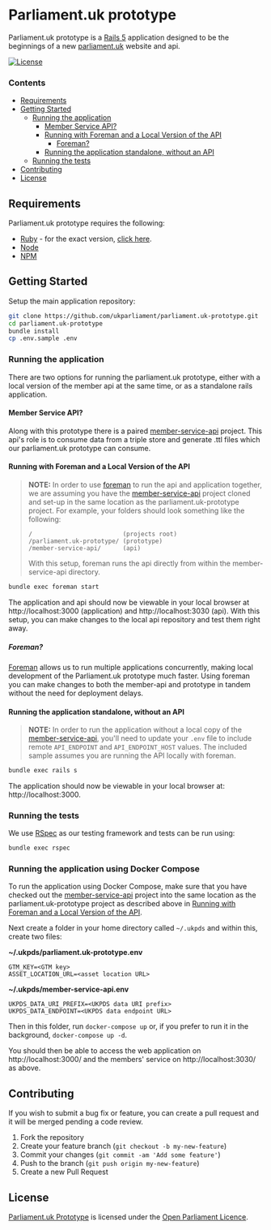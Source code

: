 # Parliament.uk prototype
Parliament.uk prototype is a [Rails 5][rails] application designed to be the beginnings of a new [parliament.uk][parliament] website and api.

[![License][shield-license]][info-license]

### Contents
<!-- START doctoc generated TOC please keep comment here to allow auto update -->
<!-- DON'T EDIT THIS SECTION, INSTEAD RE-RUN doctoc TO UPDATE -->

- [Requirements](#requirements)
- [Getting Started](#getting-started)
  - [Running the application](#running-the-application)
    - [Member Service API?](#member-service-api)
    - [Running with Foreman and a Local Version of the API](#running-with-foreman-and-a-local-version-of-the-api)
      - [Foreman?](#foreman)
    - [Running the application standalone, without an API](#running-the-application-standalone-without-an-api)
  - [Running the tests](#running-the-tests)
- [Contributing](#contributing)
- [License](#license)

<!-- END doctoc generated TOC please keep comment here to allow auto update -->

## Requirements
Parliament.uk prototype requires the following:
* [Ruby][ruby] - for the exact version, [click here][ruby-version].
* [Node][node]
* [NPM][npm]

## Getting Started
Setup the main application repository:
```bash
git clone https://github.com/ukparliament/parliament.uk-prototype.git
cd parliament.uk-prototype
bundle install
cp .env.sample .env
```

### Running the application
There are two options for running the parliament.uk prototype, either with a local version of the member api at the same time, or as a standalone rails application.

#### Member Service API?
Along with this prototype there is a paired [member-service-api][member-service-api] project. This api's role is to consume data from a triple store and generate .ttl files which our parliament.uk prototype can consume.

#### Running with Foreman and a Local Version of the API
> **NOTE:** In order to use [foreman][foreman] to run the api and application together, we are assuming you have the [member-service-api][member-service-api] project cloned and set-up in the same location as the parliament.uk-prototype project. For example, your folders should look something like the following:
> ```
> /                         (projects root)
> /parliament.uk-prototype/ (prototype)
> /member-service-api/      (api)
> ```
> With this setup, foreman runs the api directly from within the member-service-api directory.

```bash
bundle exec foreman start
```

The application and api should now be viewable in your local browser at http://localhost:3000 (application) and http://localhost:3030 (api). With this setup, you can make changes to the local api repository and test them right away.

##### Foreman?
[Foreman][foreman] allows us to run multiple applications concurrently, making local development of the Parliament.uk prototype much faster. Using foreman you can make changes to both the member-api and prototype in tandem without the need for deployment delays.


#### Running the application standalone, without an API
> **NOTE:** In order to run the application without a local copy of the [member-service-api][member-service-api], you'll need to update your `.env` file to include remote `API_ENDPOINT` and `API_ENDPOINT_HOST` values. The included sample assumes you are running the API locally with foreman.

```bash
bundle exec rails s
```

The application should now be viewable in your local browser at: http://localhost:3000.


### Running the tests
We use [RSpec][rspec] as our testing framework and tests can be run using:
```bash
bundle exec rspec
```


### Running the application using Docker Compose

To run the application using Docker Compose, make sure that you have checked out
the [member-service-api][member-service-api] project into the same location as
the parliament.uk-prototype project as described above in
[Running with Foreman and a Local Version of the API](#running-with-foreman-and-a-local-version-of-the-api).

Next create a folder in your home directory called `~/.ukpds` and within this,
create two files:

**~/.ukpds/parliament.uk-prototype.env**
```
GTM_KEY=<GTM key>
ASSET_LOCATION_URL=<asset location URL>
```

**~/.ukpds/member-service-api.env**
```
UKPDS_DATA_URI_PREFIX=<UKPDS data URI prefix>
UKPDS_DATA_ENDPOINT=<UKPDS data endpoint URL>
```

Then in this folder, run `docker-compose up` or, if you prefer to run it in the
background, `docker-compose up -d`.

You should then be able to access the web application on http://localhost:3000/
and the members' service on http://localhost:3030/ as above.


## Contributing
If you wish to submit a bug fix or feature, you can create a pull request and it will be merged pending a code review.

1. Fork the repository
2. Create your feature branch (`git checkout -b my-new-feature`)
3. Commit your changes (`git commit -am 'Add some feature'`)
4. Push to the branch (`git push origin my-new-feature`)
5. Create a new Pull Request


## License
[Parliament.uk Prototype][parliament.uk-prototype] is licensed under the [Open Parliament Licence][info-license].

[rails]:                   http://rubyonrails.org
[parliament]:              http://www.parliament.uk
[ruby]:                    https://www.ruby-lang.org/en/
[node]:                    https://nodejs.org/en/
[npm]:                     https://www.npmjs.com
[member-service-api]:      https://github.com/ukparliament/member-service-api
[foreman]:                 https://github.com/ddollar/foreman
[rspec]:                   http://rspec.info
[parliament.uk-prototype]: https://github.com/ukparliament/parliament.uk-prototype
[ruby-version]:            https://github.com/ukparliament/parliament.uk-prototype/blob/master/.ruby-version

[info-license]:   http://www.parliament.uk/site-information/copyright/open-parliament-licence/
[shield-license]: https://img.shields.io/badge/license-Open%20Parliament%20Licence-blue.svg
